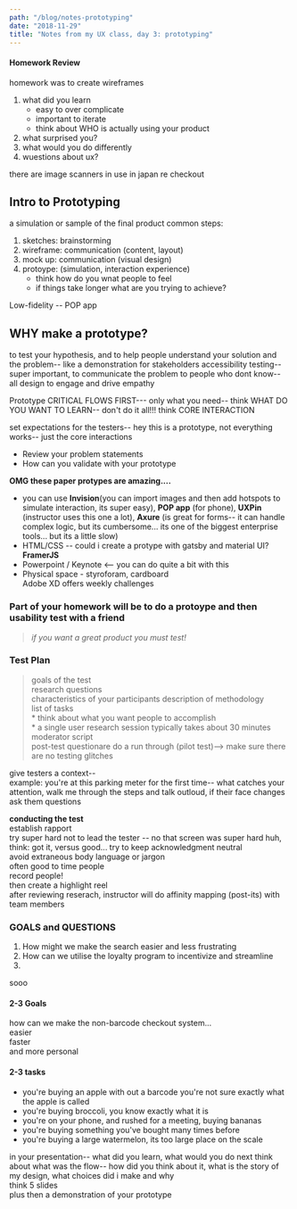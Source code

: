 ```yaml
---
path: "/blog/notes-prototyping"
date: "2018-11-29"
title: "Notes from my UX class, day 3: prototyping"
---
```


#### Homework Review
homework was to create wireframes 
1. what did you learn  
    *  easy to over complicate
    * important to iterate
    * think about WHO is actually using your product
2. what surprised you?
3. what would you do differently
4. wuestions about ux?  

there are image scanners in use in japan re checkout

## Intro to Prototyping
a simulation or sample of the final product
common steps: 
  1. sketches: brainstorming
  2. wireframe: communication (content, layout)
  3. mock up: communication (visual design)
  4. protoype: (simulation, interaction experience)
      * think how do you wnat people to feel
      * if things take longer what are you trying to achieve?      

Low-fidelity -- POP app

## WHY make a prototype?
to test your hypothesis, and to help people understand your solution and the problem-- like a demonstration for stakeholders
accessibility testing-- super important, to communicate the problem to people who dont know--
all design to engage and drive empathy

Prototype CRITICAL FLOWS FIRST--- only what you need--
think WHAT DO YOU WANT TO LEARN-- don't do it all!!!
think CORE INTERACTION

set expectations for the testers-- hey this is a prototype, not everything works-- just the core interactions
* Review your problem statements
* How can you validate with your prototype  

__OMG these paper protypes are amazing....__  
* you can use __Invision__(you can import images and then add hotspots to simulate interaction, its super easy), __POP app__ (for phone), __UXPin__ (instructor uses this one a lot), __Axure__ (is great for forms-- it can handle complex logic, but its cumbersome... its one of the biggest enterprise tools... but its a little slow) 
* HTML/CSS -- could i create a protype with gatsby and material UI? __FramerJS__
* Powerpoint / Keynote <-- you can do quite a bit with this  
* Physical space - styroforam, cardboard  
Adobe XD offers weekly challenges

### Part of your homework will be to do a protoype and then usability test with a friend  
>_if you want a great product you must test!_  

### Test Plan
> goals of the test  
> research questions  
> characteristics of your participants
> description of methodology  
> list of tasks  
    * think about what you want people to accomplish  
    * a single user research session typically takes about 30 minutes  
>moderator script  
>post-test questionare
> do a run through (pilot test)--> make sure there are no testing glitches

give testers a context--   
example: you're at this parking meter for the first time-- what catches your attention, walk me through the steps and talk outloud, if their face changes ask them questions

__conducting the test__  
establish rapport  
try super hard not to lead the tester -- no that screen was super hard huh, think: got it, versus good... try to keep acknowledgment neutral  
avoid extraneous body language or jargon  
often good to time people  
record people!  
then create a highlight reel   
after reviewing reserach, instructor will do affinity mapping (post-its) with team members  

### GOALS and QUESTIONS
1.  How might we make the search easier and less frustrating
2. How can we utilise the loyalty program to incentivize and streamline
3. 

sooo
#### 2-3 Goals
how can we make the non-barcode checkout system...  
easier  
faster  
and more personal  
#### 2-3 tasks
* you're buying an apple with out a barcode
you're not sure exactly what the apple is called
* you're buying broccoli, you know exactly what it is
* you're on your phone, and rushed for a meeting, buying bananas
* you're buying something you've bought many times before
* you're buying a large watermelon, its too large place on the scale

in your presentation-- what did you learn, what would you do next
think about what was the flow-- how did you think about it, what is the story of my design, what choices did i make and why  
think 5 slides  
plus then a demonstration of your prototype






